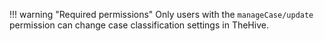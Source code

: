 !!! warning "Required permissions"
    Only users with the `manageCase/update` permission can change case classification settings in TheHive.